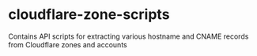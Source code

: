 # cloudflare-zone-scripts
Contains API scripts for extracting various hostname and CNAME records from Cloudflare zones and accounts
